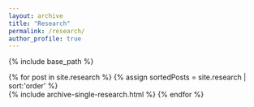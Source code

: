```yaml
---
layout: archive
title: "Research"
permalink: /research/
author_profile: true
---
```

{% include base_path %}


{% for post in site.research %}
  {% assign sortedPosts = site.research | sort:'order' %}  
  {% include archive-single-research.html %}
{% endfor %}

